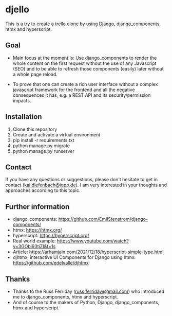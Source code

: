 # djello
This is a try to create a trello clone by using Django, django_components, htmx and hyperscript.


## Goal
- Main focus at the moment is: Use django_components to render the whole content on the first request without the use of any Javascript (SEO) and to be able to refresh those components (easily) later without a whole page reload. 

- To prove that one can create a rich user interface without a complex javascript framework for the frontend and all the negative consequences it has, e.g. a REST API and its security/permission impacts. 

## Installation 
1. Clone this repository
2. Create and activate a virtual environment
3. pip install -r requirements.txt
4. python manage.py migrate
5. python manage.py runserver

## Contact
If you have any questions or suggestions, please don't hesitate to get in contact (kai.diefenbach@iqpp.de). I am very interested in your thoughts and approaches according to this topic.


## Further information
- django_components: https://github.com/EmilStenstrom/django-components/
- htmx: https://htmx.org/
- hyperscript: https://hyperscript.org/
- Real world example: https://www.youtube.com/watch?v=3GObi93tjZI&t=1s
- Article: https://arhamjain.com/2021/12/18/hyperscript-simple-type.html
- djhtmx, interactive UI Components for Django using htmx: https://github.com/edelvalle/djhtmx


## Thanks
- Thanks to the Russ Ferriday (russ.ferriday@gmail.com) who introduced me to django_components, htmx and hyperscript.
- And of course to the makers of Python, Django, django_components, htmx and hyperscript.

